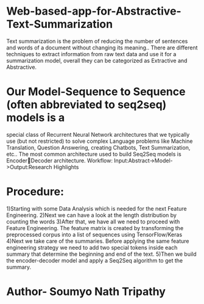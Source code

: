 # Web-based-app-for-Abstractive-Text-Summarization
Text summarization is the problem of reducing the number of sentences and words of a document without changing its meaning.. There are different
techniques to extract information from raw text data and use it for a
summarization model, overall they can be categorized as Extractive and
Abstractive.
# Our Model-Sequence to Sequence (often abbreviated to seq2seq) models is a
special class of Recurrent Neural Network architectures that we
typically use (but not restricted) to solve complex Language
problems like Machine Translation, Question Answering, creating
Chatbots, Text Summarization, etc..
The most common architecture used to build Seq2Seq models is EncoderDecoder architecture.
Workflow:
Input:Abstract->Model->Output:Research Highlights

# Procedure:
1)Starting with some Data Analysis which is needed for the
next Feature Engineering.
2)Next we can have a look at the length distribution by
counting the words
3)After that, we have all we need to proceed with Feature
Engineering. The feature matrix is created by transforming the
preprocessed corpus into a list of sequences using
TensorFlow/Keras
4)Next we take care of the summaries. Before applying the
same feature engineering strategy we need to add two special
tokens inside each summary that determine the beginning and
end of the text.
5)Then we build the encoder-decoder model and apply a
Seq2Seq algorithm to get the summary.


# Author- Soumyo Nath Tripathy

